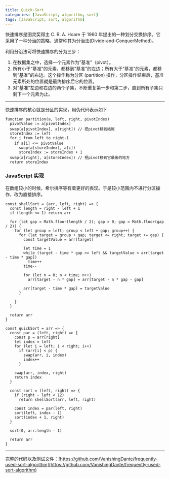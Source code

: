 ```yaml
---
title: Quick-Sort
categories: [JavaScript, algorithm, sort]
tags: [JavaScript, sort, algorithm]
---
```


快速排序是图灵奖得主 C. R. A. Hoare 于 1960 年提出的一种划分交换排序。它采用了一种分治的策略，通常称其为分治法(Divide-and-ConquerMethod)。

<!-- more -->

利用分治法可将快速排序的分为三步：

1. 在数据集之中，选择一个元素作为”基准”（pivot）。
2. 所有小于”基准”的元素，都移到”基准”的左边；所有大于”基准”的元素，都移到”基准”的右边。这个操作称为分区 (partition) 操作，分区操作结束后，基准元素所处的位置就是最终排序后它的位置。
3. 对”基准”左边和右边的两个子集，不断重复第一步和第二步，直到所有子集只剩下一个元素为止。

---

快速排序的核心就是分区的实现，用伪代码表示如下
```
function partition(a, left, right, pivotIndex)
  pivotValue := a[pivotIndex]
  swap(a[pivotIndex], a[right]) // 把pivot移到結尾
  storeIndex := left
  for i from left to right-1
    if a[i] <＝ pivotValue
      swap(a[storeIndex], a[i])
      storeIndex := storeIndex + 1
  swap(a[right], a[storeIndex]) // 把pivot移到它最後的地方
  return storeIndex
```

### JavaScript 实现    

在数组较小的时候，希尔排序等有着更好的表现。于是较小范围内不进行分区操作，改为直接排序。 

```
const shellSort = (arr, left, right) => {
  const length = right - left + 1
  if (length <= 1) return arr

  for (let gap = Math.floor(length / 2); gap > 0; gap = Math.floor(gap / 2)) {
    for (let group = left; group < left + gap; group++) {
      for (let target = group + gap; target <= right; target += gap) {
        const targetValue = arr[target]

        let time = 1
        while (target - time * gap >= left && targetValue < arr[target - time * gap])
          time++
        time--

        for (let n = 0; n < time; n++)
          arr[target - n * gap] = arr[target - n * gap - gap]

        arr[target - time * gap] = targetValue
      }

    }
  }

  return arr
}

const quickSort = arr => {
  const par = (left, right) => {
    const p = arr[right]
    let index = left
    for (let i = left; i < right; i++)
      if (arr[i] < p) {
        swap(arr, i, index)
        index++
      }

    swap(arr, index, right)
    return index
  }

  const sort = (left, right) => {
    if (right - left < 12)
      return shellSort(arr, left, right)

    const index = par(left, right)
    sort(left, index - 1)
    sort(index + 1, right)
  }

  sort(0, arr.length - 1)

  return arr
}
```  

---

完整的代码以及测试文件：[https://github.com/VanishingDante/frequently-used-sort-algorithm](https://github.com/VanishingDante/frequently-used-sort-algorithm)